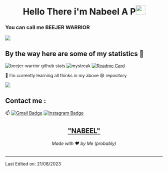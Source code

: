 <h1 align="center">Hello There i'm Nabeel A P<img src="https://github.com/souvikguria98/souvikguria98/blob/master/Hi.gif" width="30"> </h1>

### You can call me BEEJER WARRIOR

<a href="https://www.youtube.com"><img src="https://user-images.githubusercontent.com/73097560/115834477-dbab4500-a447-11eb-908a-139a6edaec5c.gif"></a>

## By the way here are some of my statistics 🚀
![beejer-warrior github stats](https://github-readme-stats.vercel.app/api?username=beejer-warrior&show_reviews=true&theme=merko)
<img src="https://github-readme-streak-stats.herokuapp.com/?user=beejer-warrior&theme=tokyonight" alt="mystreak"/>
[![Readme Card](https://github-readme-stats.vercel.app/api/pin/?username=beejer-warrior&show_icons=true&theme=tokyonight&repo=machine-learning)](https://github.com/beejer-warrior/machine-learning)

🌱 I’m currently learning all thinks in my above 😄 repository

<a href="https://www.youtube.com/watch?v=dQw4w9WgXcQ"><img src="https://user-images.githubusercontent.com/73097560/115834477-dbab4500-a447-11eb-908a-139a6edaec5c.gif"></a>

## Contact me : 
📫 [![Gmail Badge](https://img.shields.io/badge/-nabeelbazz5@gmail.com-blue?style=flat-roundedrectangle&logo=Gmail&logoColor=white&link=mailto:nabeelbazz5@gmail.com)](nabeelbazz5@gmail.com)
[![Instagram Badge](https://img.shields.io/badge/oxicab_2046-E4405F?style=flat-roundedrectangle&logo=instagram&logoColor=white&link=https://www.instagram.com/oxicab_2046/)](https://www.instagram.com/oxicab_2046/)


<h2 align="center"><a href="">"NABEEL"</a></h2>
<h6 align="center">Made with ❤️ by Me (probably)</h6>

------

Last Edited on: 21/08/2023
<!-- 

- 🔭 I’m currently working on ...
- 🌱 I’m currently learning ...
- 👯 I’m looking to collaborate on ...
- 🤔 I’m looking for help with ...
- 💬 Ask me about ...
- 📫 How to reach me: ...
- 😄 Pronouns: ...
- ⚡ Fun fact: ...
-->
